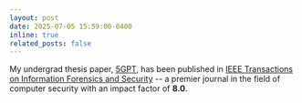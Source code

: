 ```yaml
---
layout: post
date: 2025-07-05 15:59:00-0400
inline: true
related_posts: false
---
```


My undergrad thesis paper, [5GPT](https://ieeexplore.ieee.org/document/11072222), has been published in [IEEE Transactions on Information Forensics and Security](https://ieeexplore.ieee.org/xpl/RecentIssue.jsp?punumber=10206) -- a premier journal in the field of computer security with an impact factor of **8.0**.

